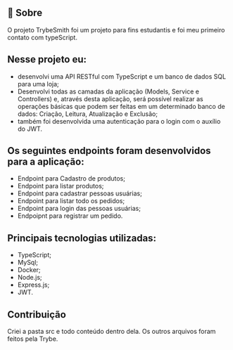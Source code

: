 ## 🧐 Sobre

O projeto TrybeSmith foi um projeto para fins estudantis e foi meu primeiro contato com typeScript.

## Nesse projeto eu:

- desenvolvi uma API RESTful com TypeScript e um banco de dados SQL para uma loja;
- Desenvolvi todas as camadas da aplicação (Models, Service e Controllers) e, através desta aplicação, será possível realizar as operações básicas que podem ser feitas em um determinado banco de dados: Criação, Leitura, Atualização e Exclusão;
- também foi desenvolvida uma autenticação para o login com o auxílio do JWT.

## Os seguintes endpoints foram desenvolvidos para a aplicação:

- Endpoint para Cadastro de produtos;
- Endpoint para listar produtos;
- Endpoint para cadastrar pessoas usuárias;
- Endpoint para listar todo os pedidos;
- Endpoint para login das pessoas usuárias;
- Endpoipnt para registrar um pedido.

## Principais tecnologias utilizadas:

- TypeScript;
- MySql;
- Docker;
- Node.js;
- Express.js;
- JWT.

## Contribuição

Criei a pasta src e todo conteúdo dentro dela. Os outros arquivos foram feitos pela Trybe.
